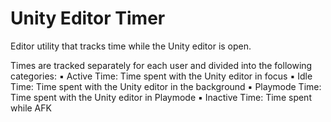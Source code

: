 # Unity Editor Timer

Editor utility that tracks time while the Unity editor is open.

Times are tracked separately for each user and divided into the following categories:
▪ Active Time: Time spent with the Unity editor in focus
▪ Idle Time: Time spent with the Unity editor in the background
▪ Playmode Time: Time spent with the Unity editor in Playmode
▪ Inactive Time: Time spent while AFK
